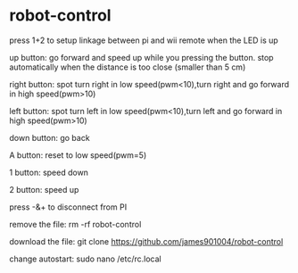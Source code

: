 # robot-control

press 1+2 to setup linkage between pi and wii remote when the LED is up

up button: go forward and speed up while you pressing the button. stop automatically when the distance is too close (smaller than 5 cm)

right button: spot turn right in low speed(pwm<10),turn right and go forward in high speed(pwm>10)

left button: spot turn left in low speed(pwm<10),turn left and go forward in high speed(pwm>10)

down button: go back

A button: reset to low speed(pwm=5)

1 button: speed down

2 button: speed up

press -&+ to disconnect from PI

remove the file: rm -rf robot-control

download the file: git clone https://github.com/james901004/robot-control

change autostart: sudo nano /etc/rc.local
